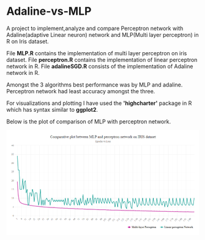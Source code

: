 # Adaline-vs-MLP
A project to implement,analyze and compare Perceptron network with Adaline(adaptive Linear neuron) network and MLP(Multi layer perceptron) in R on Iris dataset.

File __MLP.R__ contains the implementation of multi layer perceptron on iris dataset. File __perceptron.R__ contains the implementation of linear perceptron network in R.
File __adalineSGD.R__ consists of the implementation of Adaline network in R.

Amongst the 3 algorithms best performance was by MLP and adaline. Perceptron network had least accuracy amongst the three.

For visualizations and plotting I have used the __'highcharter'__ package in R which has syntax similar to __ggplot2__.

Below is the plot of comparison of MLP with perceptron network.

![github logo](https://github.com/anishsingh20/Adaline-vs-MLP/blob/master/MLPvsPerceptron.png)
